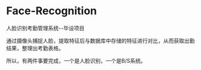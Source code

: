 # Face-Recognition
人脸识别考勤管理系统--毕设项目

通过摄像头捕捉人脸，提取特征后与数据库中存储的特征进行对比，从而获取出勤结果，整理出考勤表格。

所以，有两件事要完成，一个是人脸识别，一个是B/S系统。
